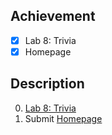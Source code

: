## Achievement

- [x] Lab 8: Trivia
- [x] Homepage

## Description

0. [Lab 8: Trivia](https://cs50.harvard.edu/x/2024/psets/8/trivia/)
1. Submit [Homepage](https://cs50.harvard.edu/x/2024/psets/8/homepage/)